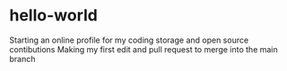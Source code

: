 # hello-world
Starting an online profile for my coding storage and open source contibutions
Making my first edit and pull request to merge into the main branch
